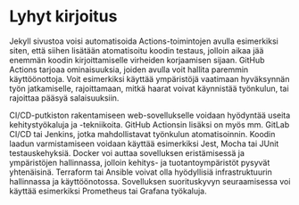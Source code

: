 # Lyhyt kirjoitus
<p>
Jekyll sivustoa voisi automatisoida Actions-toimintojen avulla esimerkiksi siten, että siihen lisätään atomatisoitu koodin testaus, jolloin aikaa jää enemmän koodin kirjoittamiselle virheiden korjaamisen sijaan.
GitHub Actions tarjoaa ominaisuuksia, joiden avulla voit hallita paremmin käyttöönottoja. Voit esimerkiksi käyttää ympäristöjä vaatimaan hyväksynnän työn jatkamiselle, rajoittamaan, mitkä haarat voivat käynnistää työnkulun, tai rajoittaa pääsyä salaisuuksiin.</p>
<P>
CI/CD-putkiston rakentamiseen web-sovellukselle voidaan hyödyntää useita kehitystyökaluja ja -tekniikoita. GitHub Actionsin lisäksi on myös mm. GitLab CI/CD tai Jenkins, jotka mahdollistavat työnkulun atomatisoinnin. Koodin laadun varmistamiseen voidaan käyttää esimerkiksi Jest, Mocha tai JUnit testauskehyksiä. Docker voi auttaa sovelluksen eristämisessä ja ympäristöjen hallinnassa, jolloin kehitys- ja tuotantoympäristöt pysyvät yhtenäisinä. Terraform tai Ansible voivat olla hyödyllisiä infrastruktuurin hallinnassa ja käyttöönotossa. Sovelluksen suorituskyvyn seuraamisessa voi käyttää esimerkiksi Prometheus tai Grafana työkaluja.
</P>
